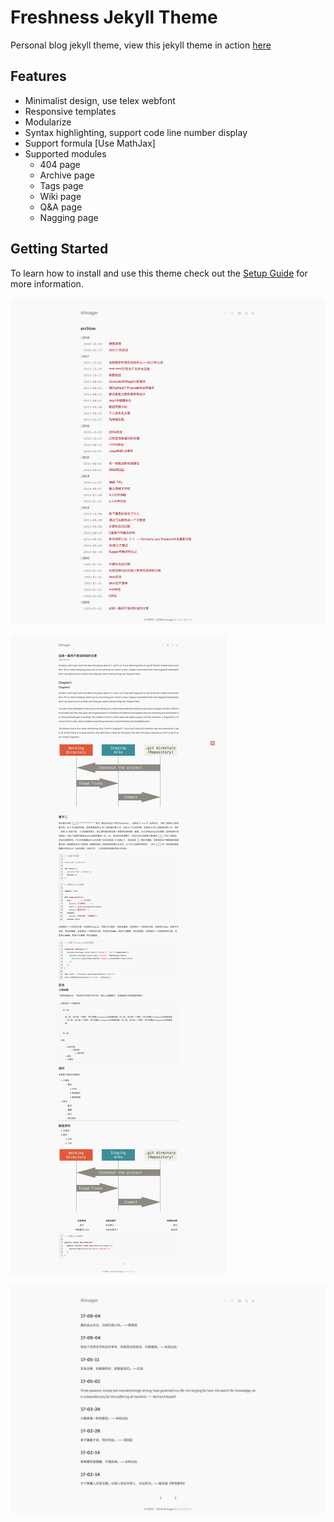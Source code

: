 # Freshness Jekyll Theme

Personal blog jekyll theme, view this jekyll theme in action [here](http://blog.aimager.com)
## Features

* Minimalist design, use telex webfont
* Responsive templates
* Modularize
* Syntax highlighting, support code line number display
* Support formula \[Use MathJax\]
* Supported modules
    * 404 page
    * Archive page
    * Tags page
    * Wiki page
    * Q&A page
    * Nagging page


## Getting Started

To learn how to install and use this theme check out the [Setup Guide]() for more information.

![](/img/archive.png)

![](/img/post.png)

![](/img/nagging.png)